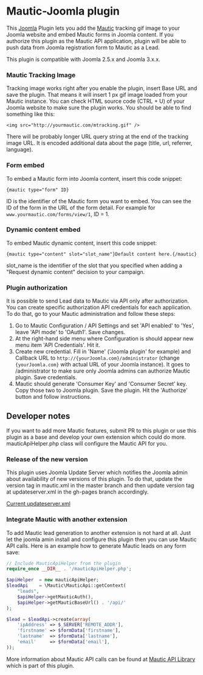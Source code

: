 Mautic-Joomla plugin
====================

This [Joomla](http://joomla.org) Plugin lets you add the [Mautic](http://mautic.org) tracking gif image to your Joomla website and embed Mautic forms in Joomla content. If you authorize this plugin as the Mautic API application, plugin will be able to push data from Joomla registration form to Mautic as a Lead.

This plugin is compatible with Joomla 2.5.x and Joomla 3.x.x.

### Mautic Tracking Image

Tracking image works right after you enable the plugin, insert Base URL and save the plugin. That means it will insert 1 px gif image loaded from your Mautic instance. You can check HTML source code (CTRL + U) of your Joomla website to make sure the plugin works. You should be able to find something like this:

`<img src="http://yourmautic.com/mtracking.gif" />`

There will be probably longer URL query string at the end of the tracking image URL. It is encoded additional data about the page (title, url, referrer, language).

### Form embed

To embed a Mautic form into Joomla content, insert this code snippet:

	{mautic type="form" ID}

ID is the identifier of the Mautic form you want to embed. You can see the ID of the form in the URL of the form detail. For example for ```www.yourmautic.com/forms/view/1```, ID = 1.

### Dynamic content embed

To embed Mautic dynamic content, insert this code snippet:

    {mautic type="content" slot="slot_name"}Default content here.{/mautic}

slot_name is the identifier of the slot that you specified when adding a "Request dynamic content" decision to your campaign.

### Plugin authorization

It is possible to send Lead data to Mautic via API only after authorization. You can create specific authorization API credentials for each application. To do that, go to your Mautic administration and follow these steps:

1. Go to Mautic Configuration / API Settings and set 'API enabled' to 'Yes', leave 'API mode' to 'OAuth1'. Save changes.
2. At the right-hand side menu where Configuration is should appear new menu item 'API Credentials'. Hit it.
3. Create new credential. Fill in 'Name' ('Joomla plugin' for example) and Callback URL to ```http://{yourJoomla.com}/administrator``` (change ```{yourJoomla.com}``` with actual URL of your Joomla instance). It goes to /administrator to make sure only Joomla admins can authorize Mautic plugin. Save credentials.
4. Mautic should generate 'Consumer Key' and 'Consumer Secret' key. Copy those two to Joomla plugin. Save the plugin. Hit the 'Authorize' button and follow instructions.

## Developer notes

If you want to add more Mautic features, submit PR to this plugin or use this plugin as a base and develop your own extension which could do more. mauticApiHelper.php class will configure the Mautic API for you.

### Release of the new version

This plugin uses Joomla Update Server which notifies the Joomla admin about availability of new versions of this plugin. To do that, update the version tag in mautic.xml in the master branch and then update version tag at updateserver.xml in the gh-pages branch accordingly.

[Current updateserver.xml](http://mautic.github.io/mautic-joomla/updateserver.xml)

### Integrate Mautic with another extension

To add Mautic lead generation to another extension is not hard at all. Just let the joomla amin install and configure this plugin then you can use Mautic API calls. Here is an example how to generate Mautic leads on any form save:

```php
// Include MauticApiHelper from the plugin 
require_once __DIR__ . '/mauticApiHelper.php';

$apiHelper  = new mauticApiHelper;
$leadApi    = \Mautic\MauticApi::getContext(
    "leads", 
    $apiHelper->getMauticAuth(), 
    $apiHelper->getMauticBaseUrl() . '/api/'
);

$lead = $leadApi->create(array(
    'ipAddress' => $_SERVER['REMOTE_ADDR'],
    'firstname' => $formData['firstname'],
    'lastname'  => $formData['lastname'],
    'email'     => $formData['email'],
));
```

More information about Mautic API calls can be found at [Mautic API Library](https://github.com/mautic/api-library) which is part of this plugin.
